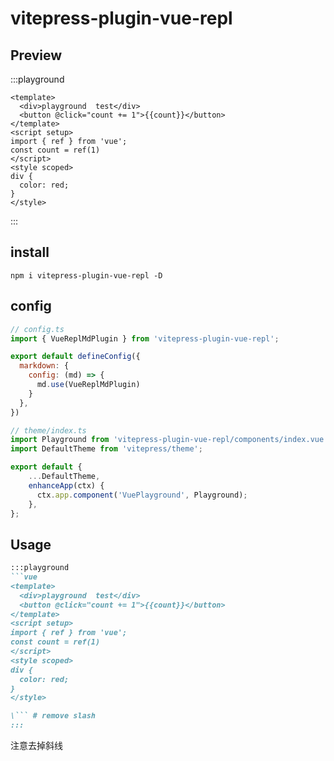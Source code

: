 # vitepress-plugin-vue-repl


## Preview

:::playground
```vue
<template>
  <div>playground  test</div>
  <button @click="count += 1">{{count}}</button>
</template>
<script setup>
import { ref } from 'vue';
const count = ref(1)
</script>
<style scoped>
div {
  color: red;
}
</style>

```
:::


## install

```shell
npm i vitepress-plugin-vue-repl -D
```



## config

```js
// config.ts
import { VueReplMdPlugin } from 'vitepress-plugin-vue-repl';

export default defineConfig({
  markdown: {
    config: (md) => {
      md.use(VueReplMdPlugin)
    }
  },
})
```


```js
// theme/index.ts
import Playground from 'vitepress-plugin-vue-repl/components/index.vue'
import DefaultTheme from 'vitepress/theme';

export default {
    ...DefaultTheme,
    enhanceApp(ctx) {
      ctx.app.component('VuePlayground', Playground);
    },
};
```


## Usage

```markdown
:::playground
```vue
<template>
  <div>playground  test</div>
  <button @click="count += 1">{{count}}</button>
</template>
<script setup>
import { ref } from 'vue';
const count = ref(1)
</script>
<style scoped>
div {
  color: red;
}
</style>

\``` # remove slash
:::
```

注意去掉斜线